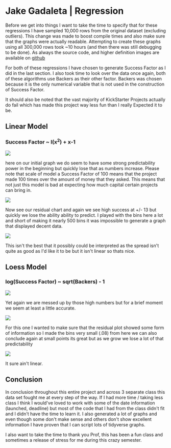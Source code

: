 # Jake Gadaleta | Regression

Before we get into things I want to take the time to specify that for these regressions I have sampled 10,000 rows from the original dataset (excluding outliers). This change was made to boost compile times and also make sure that the graphs were actually readable. Attempting to create these graphs using all 300,000 rows took ~10 hours (and then there was still debugging to be done). As always the source code, and higher definition images are available on [github]("https://www.github.com/gadzygadz/Data_Final)

For both of these regressions I have chosen to generate Success Factor as I did in the last section. I also took time to look over the data once again, both of these algorithms use Backers as their other factor. Backers was chosen because it is the only numerical variable that is not used in the construction of Success Factor.

It should also be noted that the vast majority of KickStarter Projects actually do fail which has made this project way less fun than I really Expected it to be.

<div style="page-break-after: always;"></div>

## Linear Model

### Success Factor ~ I(x<sup>2</sup>) + x-1

![](regression_pics/_regression/LM%20Backers%20x%20Success%20Factor-1.png)

here on our initial graph we do seem to have some strong predictability power in the beginning but quickly lose that as numbers increase. Please note that scale of model a Success Factor of 100 means that the project made 100 times over the amount of money that they asked. This means that not just this model is bad at expecting how much capital certain projects can bring in.

![](regression_pics/_regression/LM%20Backers%20x%20Success%20Factor-2.png)

Now see our residual chart and again we see high success at +/- 13 but quickly we lose the ability ability to predict. I played with the bins here a lot and short of making it nearly 500 bins it was impossible to generate a graph that displayed decent data.

![](regression_pics/_regression/LM%20Backers%20x%20Success%20Factor-3.png)

This isn't the best that it possibly could be interpreted as the spread isn't quite as good as I'd like it to be but it isn't linear so thats nice.

<div style="page-break-after: always;"></div>

## Loess Model

### log(Success Factor) ~ sqrt(Backers) - 1

![](regression_pics/_regression/Loess%20Backers%20x%20Success%20Factor-1.png)

Yet again we are messed up by those high numbers but for a brief moment we seem at least a little accurate.

![](regression_pics/_regression/Loess%20Backers%20x%20Success%20Factor-2.png)

For this one I wanted to make sure that the residual plot showed some form of information so I made the bins very small (.08) from here we can also conclude again at small points its great but as we grow we lose a lot of that predictability

![](regression_pics/_regression/Loess%20Backers%20x%20Success%20Factor-3.png)

It sure ain't linear.


<div style="page-break-after: always;"></div>

## Conclusion

In conclusion throughout this entire project and across 3 separate class this data set fought me at every step of the way. If I had more time / taking less class I think I would've loved to work with some of the date information (launched, deadline) but most of the code that I had from the class didn't fit and I didn't have the time to learn it. I also generated a lot of graphs and even though some don't make sense and others don't show excellent information I have proven that I can script lots of tidyverse graphs.

I also want to take the time to thank you Prof, this has been a fun class and sometimes a release of stress for me during this crazy semester.